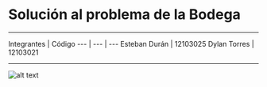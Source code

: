 # Solución al problema de la Bodega
****
Integrantes | Código
--- | --- | ---
Esteban Durán | 12103025 
Dylan Torres | 12103021 
****
![alt text](https://github.com/esteban-duran/threads/bodega.PNG "Ejecución del programa")


